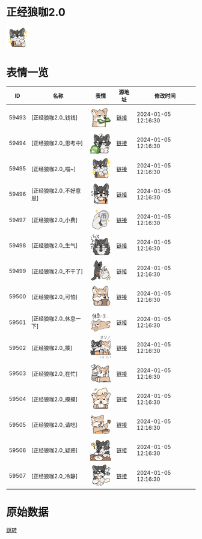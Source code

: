 # 正经狼咖2.0

<img src="./cover.png" height="60" alt="cover" />

# 表情一览

|ID|名称|表情|源地址|修改时间|
|----|----|----|----|----|
|59493|[正经狼咖2.0_钱钱]|<img src="./pic/059493_%5B正经狼咖2.0_钱钱%5D.png" height="60" alt="钱钱"/>|[链接](https://i0.hdslb.com/bfs/garb/bf5adaf1f8bccc8ea385d00c66fbbe158a5d7ced.png)|2024-01-05 12:16:30|
|59494|[正经狼咖2.0_思考中]|<img src="./pic/059494_%5B正经狼咖2.0_思考中%5D.png" height="60" alt="思考中"/>|[链接](https://i0.hdslb.com/bfs/garb/ebea9f1286dcec8c72d79a8a695ad7c318f658fe.png)|2024-01-05 12:16:30|
|59495|[正经狼咖2.0_喵~]|<img src="./pic/059495_%5B正经狼咖2.0_喵~%5D.png" height="60" alt="喵~"/>|[链接](https://i0.hdslb.com/bfs/garb/9050eb3cf9649367b28a8df9a6c2525fd5a5927d.png)|2024-01-05 12:16:30|
|59496|[正经狼咖2.0_不好意思]|<img src="./pic/059496_%5B正经狼咖2.0_不好意思%5D.png" height="60" alt="不好意思"/>|[链接](https://i0.hdslb.com/bfs/garb/c08256451f3b1a0fdac6243babe5165db69c2c08.png)|2024-01-05 12:16:30|
|59497|[正经狼咖2.0_小费]|<img src="./pic/059497_%5B正经狼咖2.0_小费%5D.png" height="60" alt="小费"/>|[链接](https://i0.hdslb.com/bfs/garb/c0b0e1ab525e738bce695bc6fb6639340e1baedc.png)|2024-01-05 12:16:30|
|59498|[正经狼咖2.0_生气]|<img src="./pic/059498_%5B正经狼咖2.0_生气%5D.png" height="60" alt="生气"/>|[链接](https://i0.hdslb.com/bfs/garb/9c0484764bd4bcde3ad310637e2a2e874d9392b0.png)|2024-01-05 12:16:30|
|59499|[正经狼咖2.0_不干了]|<img src="./pic/059499_%5B正经狼咖2.0_不干了%5D.png" height="60" alt="不干了"/>|[链接](https://i0.hdslb.com/bfs/garb/c3538f3b3bd051c9b7f7bc1f12555203e915d055.png)|2024-01-05 12:16:30|
|59500|[正经狼咖2.0_可怕]|<img src="./pic/059500_%5B正经狼咖2.0_可怕%5D.png" height="60" alt="可怕"/>|[链接](https://i0.hdslb.com/bfs/garb/14783571f650c526960730dbbd3c3f13b6ff3f1c.png)|2024-01-05 12:16:30|
|59501|[正经狼咖2.0_休息一下]|<img src="./pic/059501_%5B正经狼咖2.0_休息一下%5D.png" height="60" alt="休息一下"/>|[链接](https://i0.hdslb.com/bfs/garb/e12a8f3e520d8ff0a0787577929952d7d567d7ee.png)|2024-01-05 12:16:30|
|59502|[正经狼咖2.0_揍]|<img src="./pic/059502_%5B正经狼咖2.0_揍%5D.png" height="60" alt="揍"/>|[链接](https://i0.hdslb.com/bfs/garb/5f52ee44ce7f4158227df8386ec2609601e34831.png)|2024-01-05 12:16:30|
|59503|[正经狼咖2.0_在忙]|<img src="./pic/059503_%5B正经狼咖2.0_在忙%5D.png" height="60" alt="在忙"/>|[链接](https://i0.hdslb.com/bfs/garb/1be9fc906a19fb14aa874d29adf2c98965db2d57.png)|2024-01-05 12:16:30|
|59504|[正经狼咖2.0_摸摸]|<img src="./pic/059504_%5B正经狼咖2.0_摸摸%5D.png" height="60" alt="摸摸"/>|[链接](https://i0.hdslb.com/bfs/garb/f391b4f38529c9cb26d0ee6b510af2f417d23017.png)|2024-01-05 12:16:30|
|59505|[正经狼咖2.0_请吃]|<img src="./pic/059505_%5B正经狼咖2.0_请吃%5D.png" height="60" alt="请吃"/>|[链接](https://i0.hdslb.com/bfs/garb/d0950832743386e3d4b29954ca8836b630933b28.png)|2024-01-05 12:16:30|
|59506|[正经狼咖2.0_疑惑]|<img src="./pic/059506_%5B正经狼咖2.0_疑惑%5D.png" height="60" alt="疑惑"/>|[链接](https://i0.hdslb.com/bfs/garb/435102e21d002f4f95253ba00513a74211e41e6f.png)|2024-01-05 12:16:30|
|59507|[正经狼咖2.0_冷静]|<img src="./pic/059507_%5B正经狼咖2.0_冷静%5D.png" height="60" alt="冷静"/>|[链接](https://i0.hdslb.com/bfs/garb/1365c7d8512c84348d3d9167301f0ea8abc97d8a.png)|2024-01-05 12:16:30|

# 原始数据

[跳转](./raw.json)

